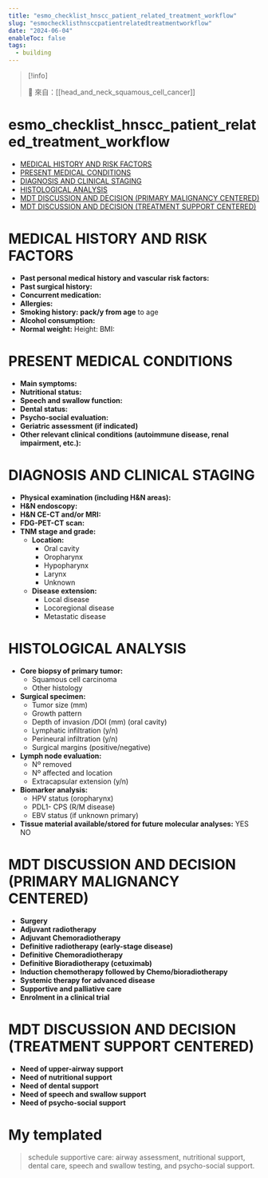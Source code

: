 ```yaml
---
title: "esmo_checklist_hnscc_patient_related_treatment_workflow"
slug: "esmochecklisthnsccpatientrelatedtreatmentworkflow"
date: "2024-06-04"
enableToc: false
tags:
  - building
---
```


> [!info]
>
> 🌱 來自：[[head_and_neck_squamous_cell_cancer]]

# esmo_checklist_hnscc_patient_related_treatment_workflow

- [MEDICAL HISTORY AND RISK FACTORS](#medical-history-and-risk-factors)
- [PRESENT MEDICAL CONDITIONS](#present-medical-conditions)
- [DIAGNOSIS AND CLINICAL STAGING](#diagnosis-and-clinical-staging)
- [HISTOLOGICAL ANALYSIS](#histological-analysis)
- [MDT DISCUSSION AND DECISION (PRIMARY MALIGNANCY CENTERED)](#mdt-discussion-and-decision-primary-malignancy-centered)
- [MDT DISCUSSION AND DECISION (TREATMENT SUPPORT CENTERED)](#mdt-discussion-and-decision-treatment-support-centered)

# MEDICAL HISTORY AND RISK FACTORS

- **Past personal medical history and vascular risk factors:**
- **Past surgical history:**
- **Concurrent medication:**
- **Allergies:**
- **Smoking history:** **pack/y from age** to age
- **Alcohol consumption:**
- **Normal weight:** Height: BMI:

# PRESENT MEDICAL CONDITIONS

- **Main symptoms:**
- **Nutritional status:**
- **Speech and swallow function:**
- **Dental status:**
- **Psycho-social evaluation:**
- **Geriatric assessment (if indicated)**
- **Other relevant clinical conditions (autoimmune disease, renal impairment, etc.):**

# DIAGNOSIS AND CLINICAL STAGING

- **Physical examination (including H&N areas):**
- **H&N endoscopy:**
- **H&N CE-CT and/or MRI:**
- **FDG-PET-CT scan:**
- **TNM stage and grade:**
  - **Location:**
    - Oral cavity
    - Oropharynx
    - Hypopharynx
    - Larynx
    - Unknown
  - **Disease extension:**
    - Local disease
    - Locoregional disease
    - Metastatic disease

# HISTOLOGICAL ANALYSIS

- **Core biopsy of primary tumor:**
  - Squamous cell carcinoma
  - Other histology
- **Surgical specimen:**
  - Tumor size (mm)
  - Growth pattern
  - Depth of invasion /DOI (mm) (oral cavity)
  - Lymphatic infiltration (y/n)
  - Perineural infiltration (y/n)
  - Surgical margins (positive/negative)
- **Lymph node evaluation:**
  - Nº removed
  - Nº affected and location
  - Extracapsular extension (y/n)
- **Biomarker analysis:**
  - HPV status (oropharynx)
  - PDL1- CPS (R/M disease)
  - EBV status (if unknown primary)
- **Tissue material available/stored for future molecular analyses:** YES NO

# MDT DISCUSSION AND DECISION (PRIMARY MALIGNANCY CENTERED)

- **Surgery**
- **Adjuvant radiotherapy**
- **Adjuvant Chemoradiotherapy**
- **Definitive radiotherapy (early-stage disease)**
- **Definitive Chemoradiotherapy**
- **Definitive Bioradiotherapy (cetuximab)**
- **Induction chemotherapy followed by Chemo/bioradiotherapy**
- **Systemic therapy for advanced disease**
- **Supportive and palliative care**
- **Enrolment in a clinical trial**

# MDT DISCUSSION AND DECISION (TREATMENT SUPPORT CENTERED)

- **Need of upper-airway support**
- **Need of nutritional support**
- **Need of dental support**
- **Need of speech and swallow support**
- **Need of psycho-social support**

# My templated

> schedule supportive care: airway assessment, nutritional support, dental care, speech and swallow testing, and psycho-social support.
